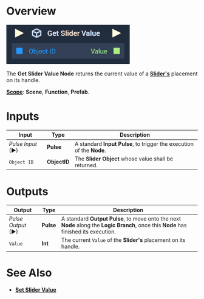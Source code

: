 # Overview

![The Get Slider Value Node.](../../../.gitbook/assets/getslidervaluenode.png)

The **Get Slider Value Node** returns the current value of a [**Slider's**](../../../objects-and-types/scene2d-objects/gui/slider.md) placement on its handle.

[**Scope**](../../overview.md#scopes): **Scene**, **Function**, **Prefab**.


# Inputs

|Input|Type|Description|
|---|---|---|
|*Pulse Input* (►)|**Pulse**|A standard **Input Pulse**, to trigger the execution of the **Node**.|
|`Object ID`|**ObjectID**|The **Slider Object** whose value shall be returned.|

# Outputs

|Output|Type|Description|
|---|---|---|
|*Pulse Output* (►)|**Pulse**|A standard **Output Pulse**, to move onto the next **Node** along the **Logic Branch**, once this **Node** has finished its execution.|
|`Value`|**Int**|The current `Value` of the **Slider's** placement on its handle.|

# See Also

* [**Set Slider Value**](setslidervalue.md)
